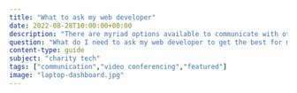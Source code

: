 ```yaml
---
title: "What to ask my web developer"
date: 2022-08-28T10:00:00+00:00
description: "There are myriad options available to communicate with others - one on one or in a group. Here I go over some of the options."
question: "What do I need to ask my web developer to get the best for my charity website?"
content-type: guide
subject: "charity tech"
tags: ["communication","video conferencing","featured"]
image: "laptop-dashboard.jpg"
---
```


